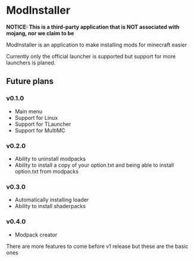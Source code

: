 
# ModInstaller

**NOTICE: This is a third-party application that is NOT associated with mojang, nor we claim to be**


ModInstaller is an application to make installing mods for minecraft easier

Currently only the official launcher is supported but support for more launchers is planed.

## Future plans

### v0.1.0
* Main menu
* Support for Linux
* Support for TLauncher
* Support for MultiMC

### v0.2.0
* Ability to uninstall modpacks
* Ability to install a copy of your option.txt and being able to install option.txt from modpacks

### v0.3.0
* Automatically installing loader
* Ability to install shaderpacks

### v0.4.0
* Modpack creator

There are more features to come before v1 release but these are the basic ones